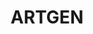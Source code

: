 ---
layout: project
title: ARTGEN
index: 2
permalink: /projects/artgen

social: true # includes social icons at the bottom of the page
---